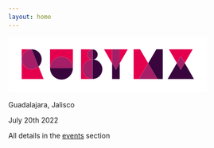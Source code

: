 ```yaml
---
layout: home
---
```


![](/images/full-light-color.png)

Guadalajara, Jalisco

July 20th 2022

All details in the [events](/en/eventos) section

<div id="countdown-en" class="countdown"></div>

